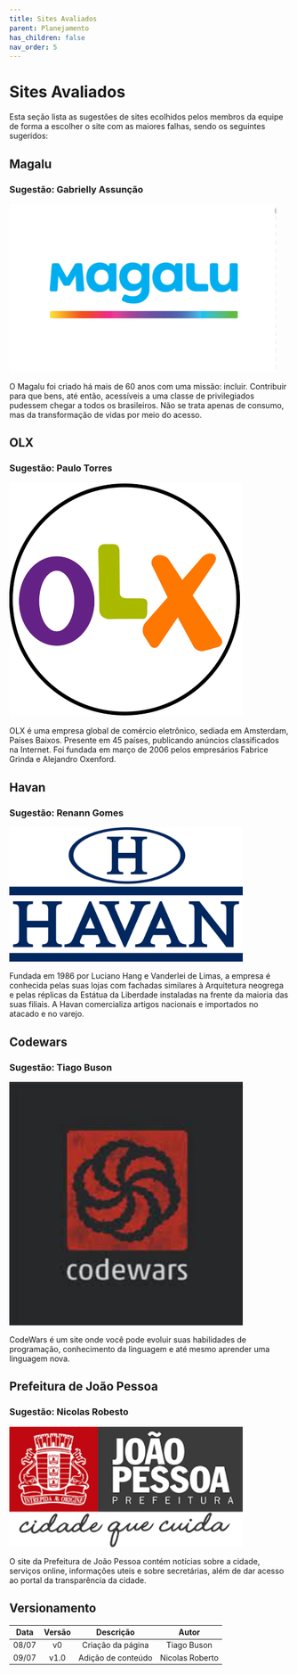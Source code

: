 ```yaml
---
title: Sites Avaliados
parent: Planejamento
has_children: false
nav_order: 5
---
```


# Sites Avaliados


Esta seção lista as sugestões de sites ecolhidos pelos membros da equipe de forma a escolher o site com as maiores falhas, sendo os seguintes sugeridos:

## Magalu
### Sugestão: Gabrielly Assunção
<img width="480" 
       src="../assets/logos/magalu_logo.png"/>
  <br>

O Magalu foi criado há mais de 60 anos com uma missão: incluir. Contribuir para que bens, até então, acessíveis a uma classe de privilegiados pudessem chegar a todos os brasileiros. Não se trata apenas de consumo, mas da transformação de vidas por meio do acesso.

## OLX
### Sugestão: Paulo Torres
<img width="420" 
       src="../assets/logos/olx_logo.png"/>
  <br>

OLX é uma empresa global de comércio eletrônico, sediada em Amsterdam, Países Baixos. Presente em 45 países, publicando anúncios classificados na Internet. Foi fundada em março de 2006 pelos empresários Fabrice Grinda e Alejandro Oxenford.

## Havan
### Sugestão: Renann Gomes
<img width="420" 
       src="../assets/logos/havan_logo.png"/>
  <br>

Fundada em 1986 por Luciano Hang e Vanderlei de Limas, a empresa é conhecida pelas suas lojas com fachadas similares à Arquitetura neogrega e pelas réplicas da Estátua da Liberdade instaladas na frente da maioria das suas filiais. A Havan comercializa artigos nacionais e importados no atacado e no varejo. 

## Codewars
### Sugestão: Tiago Buson
<img width="420" 
       src="../assets/logos/codewars_logo.jpg"/>
  <br>
  
CodeWars é um site onde você pode evoluir suas habilidades de programação, conhecimento da linguagem e até mesmo aprender uma linguagem nova.

## Prefeitura de João Pessoa
### Sugestão: Nicolas Robesto
<img width="420" 
       src="../assets/logos/joao_pessoa_logo.png"/>
  <br>

O site da Prefeitura de João Pessoa contém notícias sobre a cidade, serviços online, informações uteis e sobre secretárias, além de dar acesso ao portal da transparência da cidade.

## Versionamento

| Data  | Versão |     Descrição      |      Autor      |
|:-----:|:------:|:------------------:|:---------------:|
| 08/07 |   v0   | Criação da página  |   Tiago Buson   |
| 09/07 |  v1.0  | Adição de conteúdo | Nicolas Roberto |
